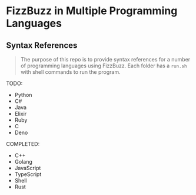 # FizzBuzz in Multiple Programming Languages

## Syntax References

> The purpose of this repo is to provide syntax references for a number of programming languages using FizzBuzz. Each folder has a `run.sh` with shell commands to run the program.

TODO:

- Python
- C#
- Java
- Elixir
- Ruby
- C
- Deno

COMPLETED:

- C++
- Golang
- JavaScript
- TypeScript
- Shell
- Rust
